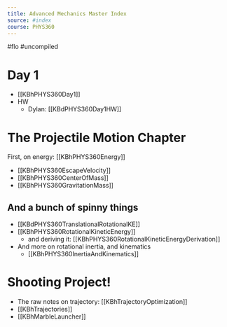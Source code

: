 ```yaml
---
title: Advanced Mechanics Master Index
source: #index 
course: PHYS360
---
```


#flo  #uncompiled

# Day 1

- [[KBhPHYS360Day1]]
- HW
	- Dylan: [[KBdPHYS360Day1HW]]

# The Projectile Motion Chapter
First, on energy: [[KBhPHYS360Energy]]

- [[KBhPHYS360EscapeVelocity]] 
- [[KBhPHYS360CenterOfMass]] 
- [[KBhPHYS360GravitationMass]] 

## And a bunch of spinny things
- [[KBdPHYS360TranslationalRotationalKE]]
- [[KBhPHYS360RotationalKineticEnergy]] 
	- and deriving it: [[KBhPHYS360RotationalKineticEnergyDerivation]] 
- And more on rotational inertia, and kinematics
	- [[KBhPHYS360InertiaAndKinematics]] 

# Shooting Project!
- The raw notes on trajectory: [[KBhTrajectoryOptimization]]
- [[KBhTrajectories]] 
- [[KBhMarbleLauncher]] 

